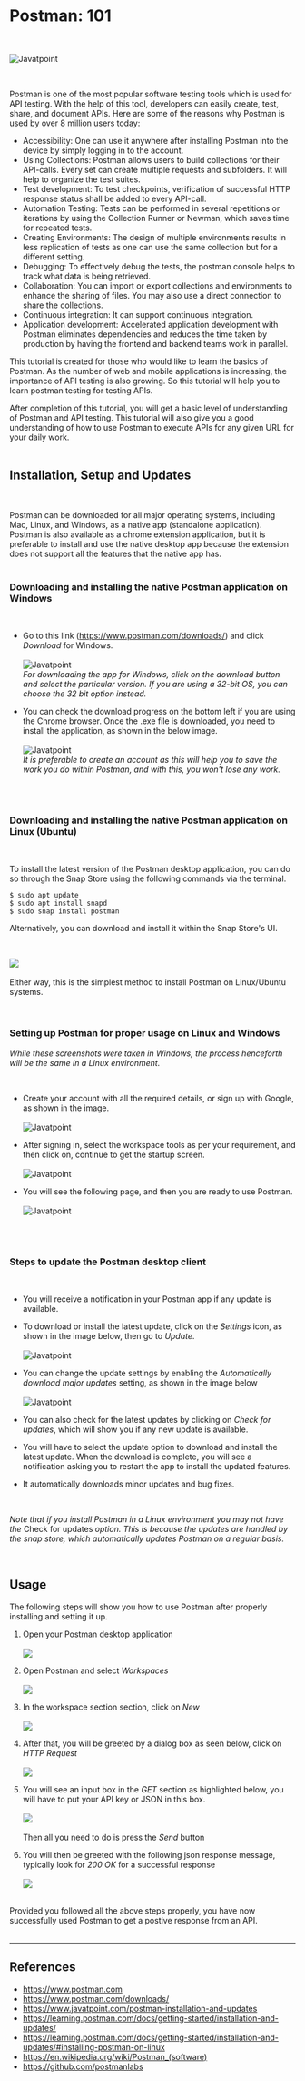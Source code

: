 # **Postman:** 101

<br>

![Javatpoint](https://static.javatpoint.com/tutorial/postman/images/postman-tutorial.png)

<br>

Postman is one of the most popular software testing tools which is used for API testing. With the help of this tool, developers can easily create, test, share, and document APIs. Here are some of the reasons why Postman is used by over 8 million users today: 

- Accessibility: One can use it anywhere after installing Postman into the device by simply logging in to the account.
- Using Collections: Postman allows users to build collections for their API-calls. Every set can create multiple requests and subfolders. It will help to organize the test suites.
- Test development: To test checkpoints, verification of successful HTTP response status shall be added to every API-call.
- Automation Testing: Tests can be performed in several repetitions or iterations by using the Collection Runner or Newman, which saves time for repeated tests.
- Creating Environments: The design of multiple environments results in less replication of tests as one can use the same collection but for a different setting.
- Debugging: To effectively debug the tests, the postman console helps to track what data is being retrieved.
- Collaboration: You can import or export collections and environments to enhance the sharing of files. You may also use a direct connection to share the collections.
- Continuous integration: It can support continuous integration.
- Application development: Accelerated application development with Postman eliminates dependencies and reduces the time taken by production by having the frontend and backend teams work in parallel.

This tutorial is created for those who would like to learn the basics of Postman. As the number of web and mobile applications is increasing, the importance of API testing is also growing. So this tutorial will help you to learn postman testing for testing APIs.

After completion of this tutorial, you will get a basic level of understanding of Postman and API testing. This tutorial will also give you a good understanding of how to use Postman to execute APIs for any given URL for your daily work.
<br>
<br>

## Installation, Setup and Updates

<br>

 Postman can be downloaded for all major operating systems, including Mac, Linux, and Windows, as a native app (standalone application). Postman is also available as a chrome extension application, but it is preferable to install and use the native desktop app because the extension does not support all the features that the native app has.
 <br>
 <br>

### Downloading and installing the native Postman application on Windows

<br>

* Go to this link (https://www.postman.com/downloads/) and click *Download* for Windows.<br><br>
![Javatpoint]( https://static.javatpoint.com/tutorial/postman/images/postman-installation-and-updates.png)<br>
 *For downloading the app for Windows, click on the download button and select the particular version. If you are using a 32-bit OS, you can choose the 32 bit option instead.*

* You can check the download progress on the bottom left if you are using the Chrome browser. Once the .exe file is downloaded, you need to install the application, as shown in the below image.<br><br>
![Javatpoint](https://static.javatpoint.com/tutorial/postman/images/postman-installation-and-updates2.png)<br>
*It is preferable to create an account as this will help you to save the work you do within Postman, and with this, you won't lose any work.*
<br>
<br>

### Downloading and installing the native Postman application on Linux (Ubuntu)

<br>

To install the latest version of the Postman desktop application, you can do so through the Snap Store using the following commands via the terminal.
```
$ sudo apt update
$ sudo apt install snapd
$ sudo snap install postman
```
Alternatively, you can download and install it within the Snap Store's UI.

<br>

![](https://i.imgur.com/N6Svo2y.png)<br><br>
Either way, this is the simplest method to install Postman on Linux/Ubuntu systems.

<br>

### Setting up Postman for proper usage on Linux and Windows

*While these screenshots were taken in Windows, the process henceforth will be the same in a Linux environment.*

<br>

* Create your account with all the required details, or sign up with Google, as shown in the image.<br><br>
![Javatpoint](https://i.imgur.com/UU6cI7m.png)

* After signing in, select the workspace tools as per your requirement, and then click on, continue to get the startup screen.<br><br>
![Javatpoint](https://static.javatpoint.com/tutorial/postman/images/postman-installation-and-updates5.png)

* You will see the following page, and then you are ready to use Postman.<br><br>
![Javatpoint](https://static.javatpoint.com/tutorial/postman/images/postman-installation-and-updates6.png)
<br>
<br>

### Steps to update the Postman desktop client

<br>

* You will receive a notification in your Postman app if any update is available.

* To download or install the latest update, click on the *Settings* icon, as shown in the image below, then go to *Update*.<br><br>
![Javatpoint](https://static.javatpoint.com/tutorial/postman/images/postman-installation-and-updates7.png)

* You can change the update settings by enabling the *Automatically download major updates* setting, as shown in the image below<br><br>
![Javatpoint](https://static.javatpoint.com/tutorial/postman/images/postman-installation-and-updates8.png)

* You can also check for the latest updates by clicking on *Check for updates*, which will show you if any new update is available.

* You will have to select the update option to download and install the latest update. When the download is complete, you will see a notification asking you to restart the app to install the updated features.

* It automatically downloads minor updates and bug fixes.

<br>

*Note that if you install Postman in a Linux environment you may not have the* Check for updates *option. This is because the updates are handled by the snap store, which automatically updates Postman on a regular basis.*

<br>

## Usage

The following steps will show you how to use Postman after properly installing and setting it up.

1. Open your Postman desktop application<br><br>
![](https://i.imgur.com/LRI7l6I.png) 

2. Open Postman and select *Workspaces*<br><br>
![](https://i.imgur.com/JFzKUuq.png)

3. In the workspace section section, click on *New*<br><br>
![](https://i.imgur.com/mRfSIc4.png)

4. After that, you will be greeted by a dialog box as seen below, click on *HTTP Request*<br><br>
![](https://i.imgur.com/1wAT25e.png)

5. You will see an input box in the *GET* section as highlighted below, you will have to put your API key or JSON in this box.<br><br>
![](https://i.imgur.com/sRVBSoL.png)<br><br>
Then all you need to do is press the *Send* button

6. You will then be greeted with the following json response message, typically look for *200 OK* for a successful response<br><br>
![](https://i.imgur.com/ZapU4PC.png)

<br>
Provided you followed all the above steps properly, you have now successfully used Postman to get a postive response from an API.

<br>
<br>

---
## References

- https://www.postman.com
- https://www.postman.com/downloads/
- https://www.javatpoint.com/postman-installation-and-updates
- https://learning.postman.com/docs/getting-started/installation-and-updates/
- https://learning.postman.com/docs/getting-started/installation-and-updates/#installing-postman-on-linux
- https://en.wikipedia.org/wiki/Postman_(software)
- https://github.com/postmanlabs








  
